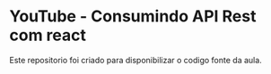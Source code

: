 # YouTube - Consumindo API Rest com react

Este repositorio foi criado para disponibilizar o codigo fonte da aula.

